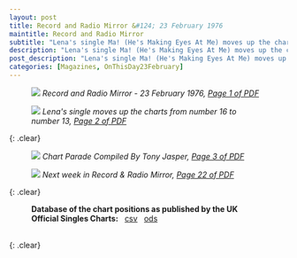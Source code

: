 ```yaml
---
layout: post
title: Record and Radio Mirror &#124; 23 February 1976
maintitle: Record and Radio Mirror
subtitle: "Lena's single Ma! (He's Making Eyes At Me) moves up the charts from number 16 to number 13"
description: "Lena's single Ma! (He's Making Eyes At Me) moves up the charts from number 16 to number 13"
post_description: "Lena's single Ma! (He's Making Eyes At Me) moves up the charts from number 16 to number 13"
categories: [Magazines, OnThisDay23February]
---
```


<figure class="fig1">
<a href="/assets/images/magazines/1974-02-23-01-record-&-radio-mirror.png"><img src="/assets/images/magazines/1974-02-23-01-record-&-radio-mirror.png" class="full-width zoom-in" /></a>
<cite>Record and Radio Mirror - 23 February 1976, <a class="external-link" href="https://www.americanradiohistory.com/UK/Record-Mirror/70s/74/Record-Mirror-1974-02-23.pdf">Page 1 of PDF</a></cite>
</figure>

<figure class="fig2">
<a href="/assets/images/magazines/1974-02-23-02-record-&-radio-mirror.png"><img src="/assets/images/magazines/1974-02-23-02-record-&-radio-mirror.png" class="full-width zoom-in" /></a>
<cite>Lena's single moves up the charts from number 16 to number 13, <a class="external-link" href="https://www.americanradiohistory.com/UK/Record-Mirror/70s/74/Record-Mirror-1974-02-23.pdf#page=02">Page 2 of PDF</a></cite>
</figure>

{: .clear}

<figure class="fig1">
<a href="/assets/images/magazines/1974-02-23-03-record-&-radio-mirror.png"><img src="/assets/images/magazines/1974-02-23-03-record-&-radio-mirror.png" class="full-width zoom-in" /></a>
<cite>Chart Parade Compiled By Tony Jasper, <a class="external-link" href="https://www.americanradiohistory.com/UK/Record-Mirror/70s/74/Record-Mirror-1974-02-23.pdf#page=03">Page 3 of PDF</a></cite>
</figure>

<figure class="fig2">
<a href="/assets/images/magazines/1974-02-23-22-record-&-radio-mirror.png"><img src="/assets/images/magazines/1974-02-23-22-record-&-radio-mirror.png" class="full-width zoom-in" /></a>
<cite>Next week in Record & Radio Mirror, <a class="external-link" href="https://www.americanradiohistory.com/UK/Record-Mirror/70s/74/Record-Mirror-1974-02-23.pdf#page=22">Page 22 of PDF</a></cite>
</figure>

{: .clear}

<figure class="fig3">
<strong>Database of the chart positions as published by the UK Official Singles Charts:</strong> &nbsp; <a href="/assets/data/Official Singles Chart Top 40 Related To Lena Zavaroni's single Ma! (He's Making Eyes At Me) - Sheet1.csv">csv</a> &nbsp; <a href="/assets/data/Official Singles Chart Top 40 Related To Lena Zavaroni's single Ma! (He's Making Eyes At Me).ods">ods</a>
</figure>

<br />{: .clear}

